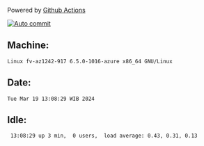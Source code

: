 Powered by [Github Actions](https://github.com/features/actions)

[![Auto commit](https://github.com/hiage/workstation/workflows/Auto%20commit/badge.svg)](https://github.com/hiage/workstation/actions?query=workflow%3A%22Auto+commit%22)

## Machine:
```
Linux fv-az1242-917 6.5.0-1016-azure x86_64 GNU/Linux
```
## Date:
```
Tue Mar 19 13:08:29 WIB 2024
```
## Idle:
```
 13:08:29 up 3 min,  0 users,  load average: 0.43, 0.31, 0.13
```
